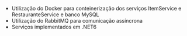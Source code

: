 * Utilização do Docker para conteinerização dos serviços ItemService e RestauranteService e banco MySQL
* Utilização do RabbitMQ para comunicação assíncrona
* Serviços implementados em .NET6
